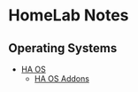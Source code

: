 # HomeLab Notes
## Operating Systems
* [HA OS](https://developers.home-assistant.io/docs/operating-system/)
  * [HA OS Addons](https://github.com/hassio-addons/repository)
